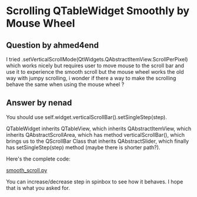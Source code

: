 # Scrolling QTableWidget Smoothly by Mouse Wheel

## Question by ahmed4end

I tried .setVerticalScrollMode(QtWidgets.QAbstractItemView.ScrollPerPixel) which works nicely but requires user to move mouse to the scroll bar and use it to experience the smooth scroll but the mouse wheel works the old way with jumpy scrolling, i wonder if there a way to make the scrolling behave the same when using the mouse wheel ?

## Answer by nenad

You should use self.widget.verticalScrollBar().setSingleStep(step).

QTableWidget inherits QTableView, which inherits QAbstractItemView, which inherits QAbstractScrollArea, which has method verticalScrollBar(), which brings us to the QScrollBar Class that inherits QAbstractSlider, which finally has setSingleStep(step) method (maybe there is shorter path?).

Here's the complete code:

[smooth_scroll.py](smooth_scroll.py)

You can increase/decrease step in spinbox to see how it behaves. I hope that is what you asked for.
